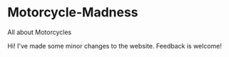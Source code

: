 # Motorcycle-Madness
All about Motorcycles

Hi!
I've made some minor changes to the website. Feedback is welcome!
